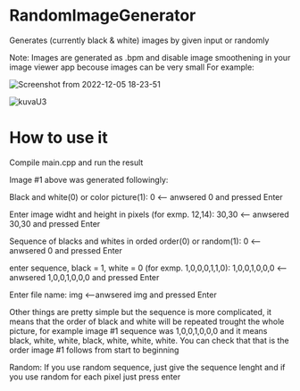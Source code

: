 # RandomImageGenerator
Generates (currently black & white) images by given input or randomly

Note: Images are generated as .bpm and disable image smoothening in your image viewer app becouse images can be very small
For example:

![Screenshot from 2022-12-05 18-23-51](https://user-images.githubusercontent.com/62663286/205688609-18cf7819-a4f6-4dd0-9228-f0e541a65255.png)

![kuvaU3](https://user-images.githubusercontent.com/62663286/205688213-3865dd38-d79f-459c-93d1-1178c493c5f2.png)

# How to use it

Compile main.cpp and run the result

Image #1 above was generated followingly:

Black and white(0) or color picture(1): 0  <-- anwsered 0 and pressed Enter

Enter image widht and height in pixels (for exmp. 12,14): 30,30  <-- anwsered 30,30 and pressed Enter

Sequence of blacks and whites in orded order(0) or random(1): 0  <-- anwsered 0 and pressed Enter

enter sequence, black = 1, white = 0 (for exmp. 1,0,0,0,1,1,0): 1,0,0,1,0,0,0  <-- anwsered 1,0,0,1,0,0,0 and pressed Enter

Enter file name: img  <--anwsered img and pressed Enter

Other things are pretty simple but the sequence is more complicated, it means that the order of black and white will be repeated trought the whole picture,
for example image #1 sequence was 1,0,0,1,0,0,0 and it means black, white, white, black, white, white, white. You can check that that is the order image #1
follows from start to beginning

Random:
If you use random sequence, just give the sequence lenght and if you use random for each pixel just press enter
